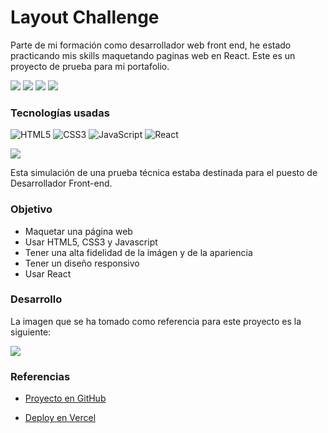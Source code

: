 <div>

  <h1>Layout Challenge</h1>

  Parte de mi formación como desarrollador web front end, he estado practicando mis skills maquetando paginas web en React. Este es un proyecto de prueba para mi portafolio.

  <section>
<img src="https://img.shields.io/github/last-commit/JJGarciaMartinez/Layout-Challenge.svg" />
<img src="https://img.shields.io/github/license/JJGarciaMartinez/Layout-Challenge.svg" />
<img src="https://img.shields.io/github/forks/JJGarciaMartinez/Layout-Challenge.svg" />
<img src="https://img.shields.io/github/stars/JJGarciaMartinez/Layout-Challenge.svg" />
</section>

  ### Tecnologías usadas
  
![HTML5](https://img.shields.io/badge/HTML5-E34F26?style=for-the-badge&logo=html5&logoColor=white)
![CSS3](https://img.shields.io/badge/CSS3-1572B6?style=for-the-badge&logo=css3&logoColor=white)
![JavaScript](https://img.shields.io/badge/JavaScript-F7DF1E?style=for-the-badge&logo=javascript&logoColor=black)
![React](https://img.shields.io/badge/React-20232A?style=for-the-badge&logo=react&logoColor=61DAFB)

<img src="https://res.cloudinary.com/juanjportfolio/image/upload/v1711661036/ssVariety/986shots_so_jzvtum.png"/>

  Esta simulación de una prueba técnica estaba destinada para el puesto de Desarrollador Front-end.

### Objetivo

- Maquetar una página web
- Usar HTML5, CSS3 y Javascript
- Tener una alta fidelidad de la imágen y de la apariencia
- Tener un diseño responsivo
- Usar React


### Desarrollo

La imagen que se ha tomado como referencia para este proyecto es la siguiente:

<img align=center src="https://res.cloudinary.com/juanjportfolio/image/upload/v1711660629/ssVariety/824shots_so_m1uajm.png"/>

### Referencias

- [Proyecto en GitHub](https://github.com/JJGarciaMartinez/Layout-Challenge)
- [Deploy en Vercel](https://layout-challenge-zeta.vercel.app/)



  <div/>